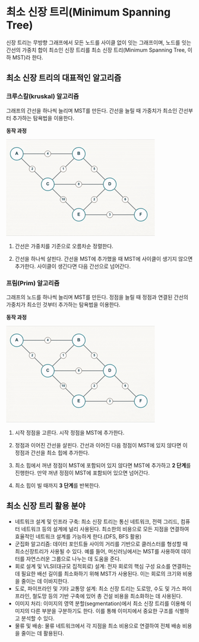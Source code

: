 # 최소 신장 트리(Minimum Spanning Tree)
신장 트리는 무방향 그래프에서 모든 노드를 사이클 없이 잇는 그래프이며, 노드를 잇는 간선의 가중치 합이 최소인 신장 트리를 최소 신장 트리(Minimum Spanning Tree, 이하 MST)라 한다.

## 최소 신장 트리의 대표적인 알고리즘

### 크루스칼(kruskal) 알고리즘

그래프의 간선을 하나씩 늘리며 MST를 만든다. 간선을 늘릴 때 가중치가 최소인 간선부터 추가하는 탐욕법을 이용한다.

**동작 과정**

![크루스칼](images/kruskal.gif)

1) 간선은 가중치를 기준으로 오름차순 정렬한다.

2) 간선을 하나씩 살핀다. 간선을 MST에 추가했을 때 MST에 사이클이 생기지 않으면 추가한다. 사이클이 생긴다면 다음 간선으로 넘어간다.

### 프림(Prim) 알고리즘

그래프의 노드를 하나씩 늘리며 MST를 만든다. 정점을 늘릴 때 정점과 연결된 간선의 가중치가 최소인 것부터 추가하는 탐욕법을 이용한다.

**동작 과정**

![프림](images/prim.gif)

1) 시작 정점을 고른다. 시작 정점을 MST에 추가한다.

2) 정점과 이어진 간선을 살핀다. 간선과 이어진 다음 정점이 MST에 있지 않다면 이 정점과 간선을 최소 힙에 추가한다.

3) 최소 힙에서 꺼낸 정점이 MST에 포함되어 있지 않다면 MST에 추가하고 **2 단계**를 진행한다. 만약 꺼낸 정점이 MST에 포함되어 있으면 넘어간다.

4) 최소 힙이 빌 때까지 **3 단계**를 반복한다.

## 최소 신장 트리 활용 분야

- 네트워크 설계 및 인프라 구축: 최소 신장 트리는 통신 네트워크, 전력 그리드, 컴퓨터 네트워크 등의 설계에 널리 사용된다. 최소한의 비용으로 모든 지점을 연결하여 효율적인 네트워크 설계를 가능하게 한다.(DFS, BFS 활용)
- 군집화 알고리즘: 데이터 포인트들 사이의 거리를 기반으로 클러스터를 형성할 때 최소신장트리가 사용될 수 있다. 예를 들어, 머신러닝에서는 MST를 사용하여 데이터를 자연스러운 그룹으로 나누는 데 도움을 준다.
- 회로 설계 및 VLSI(대규모 집적회로) 설계: 전자 회로의 핵심 구성 요소를 연결하는 데 필요한 배선 길이를 최소화하기 위해 MST가 사용된다. 이는 회로의 크기와 비용을 줄이는 데 이바지한다.
- 도로, 파이프라인 및 기타 교통망 설계: 최소 신장 트리는 도로망, 수도 및 가스 파이프라인, 철도망 등의 기반 구축에 있어 총 건설 비용을 최소화하는 데 사용된다.
- 이미지 처리: 이미지의 영역 분할(segmentation)에서 최소 신장 트리를 이용해 이미지의 다른 부분을 구분하기도 한다. 이를 통해 이미지에서 중요한 구조를 식별하고 분석할 수 있다.
- 물류 및 배송: 물류 네트워크에서 각 지점을 최소 비용으로 연결하여 전체 배송 비용을 줄이는 데 활용된다.